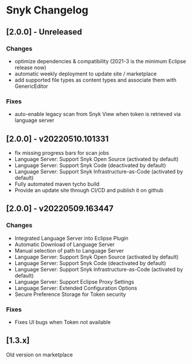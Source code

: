 # Snyk Changelog

## [2.0.0] - Unreleased

### Changes

- optimize dependencies & compatibility (2021-3 is the minimum Eclipse release now)
- automatic weekly deployment to update site / marketplace
- add supported file types as content types and associate them with GenericEditor

### Fixes
- auto-enable legacy scan from Snyk View when token is retrieved via language server


## [2.0.0] - v20220510.101331

- fix missing progress bars for scan jobs
- Language Server: Support Snyk Open Source (activated by default)
- Language Server: Support Snyk Code (deactivated by default)
- Language Server: Support Snyk Infrastructure-as-Code (activated by default)
- Fully automated maven tycho build
- Provide an update site through CI/CD and publish it on github

## [2.0.0] - v20220509.163447

### Changes
- Integrated Language Server into Eclipse Plugin
- Automatic Download of Language Server
- Manual selection of path to Language Server
- Language Server: Support Snyk Open Source (activated by default)
- Language Server: Support Snyk Code (deactivated by default)
- Language Server: Support Snyk Infrastructure-as-Code (activated by default)
- Language Server: Support Eclipse Proxy Settings
- Language Server: Extended Configuration Options
- Secure Preference Storage for Token security

### Fixes

- Fixes UI bugs when Token not available

## [1.3.x]

Old version on marketplace 
